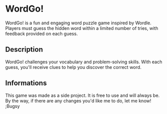# WordGo!

WordGo! is a fun and engaging word puzzle game inspired by Wordle. Players must guess the hidden word within a limited number of tries, with feedback provided on each guess.

## Description

WordGo! challenges your vocabulary and problem-solving skills. With each guess, you'll receive clues to help you discover the correct word.

## Informations

This game was made as a side project. It is free to use and will always be. By the way, if there are any changes you'd like me to do, let me know!
;Bugsy
